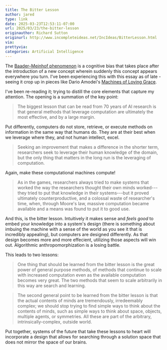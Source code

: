 ```yaml
---
title: The Bitter Lesson
author: jared
type: link
date: 2025-03-23T12:53:11-07:00
url: 2025/03/23/the-bitter-lesson
originauthor: Richard Sutton
originurl: http://www.incompleteideas.net/IncIdeas/BitterLesson.html
via: 
prettyvia: 
categories: Artificial Intelligence
---
```


The [Baader–Meinhof phenomenon](https://en.wikipedia.org/wiki/Frequency_illusion) is a cognitive bias that takes place after the introduction of a new concept wherein suddenly this concept appears everywhere you turn. I've been experiencing this with this essay as of late - seeing it crop up in pieces like Dario Amodei's [Machines of Loving Grace](https://darioamodei.com/machines-of-loving-grace).

I've been re-reading it; trying to distill the core elements that capture my attention. The opening is a summation of the key point:

> The biggest lesson that can be read from 70 years of AI research is that general methods that leverage computation are ultimately the most effective, and by a large margin. 

<!--more-->

Put differently, computers do not store, retrieve, or execute methods on information in the same way that humans do. They are at their best when we leverage where they, and not human intellect, excel. 

> Seeking an improvement that makes a difference in the shorter term, researchers seek to leverage their human knowledge of the domain, but the only thing that matters in the long run is the leveraging of computation.

Again, make these computational machines compute! 

> As in the games, researchers always tried to make systems that worked the way the researchers thought their own minds worked---they tried to put that knowledge in their systems---but it proved ultimately counterproductive, and a colossal waste of researcher's time, when, through Moore's law, massive computation became available and a means was found to put it to good use.

And this, is the bitter lesson. Intuitively it makes sense and *feels good* to embed your knowledge into a system's design (there is something about imbuing the machine with a sense of the world as you see it that is incredibly appealing), but computers are designed differently. As that design becomes more and more effecient, utilizing those aspects will win out. Algorithmic anthropomorphization is a losing battle. 

This leads to two lessons:

>One thing that should be learned from the bitter lesson is the great power of general purpose methods, of methods that continue to scale with increased computation even as the available computation becomes very great. The two methods that seem to scale arbitrarily in this way are search and learning.

> The second general point to be learned from the bitter lesson is that the actual contents of minds are tremendously, irredeemably complex; we should stop trying to find simple ways to think about the contents of minds, such as simple ways to think about space, objects, multiple agents, or symmetries. All these are part of the arbitrary, intrinsically-complex, outside world. 

Put together, systems of the future that take these lessons to heart will incorporate a design that allows for searching through a solution space that does not mirror the space of our brains. 